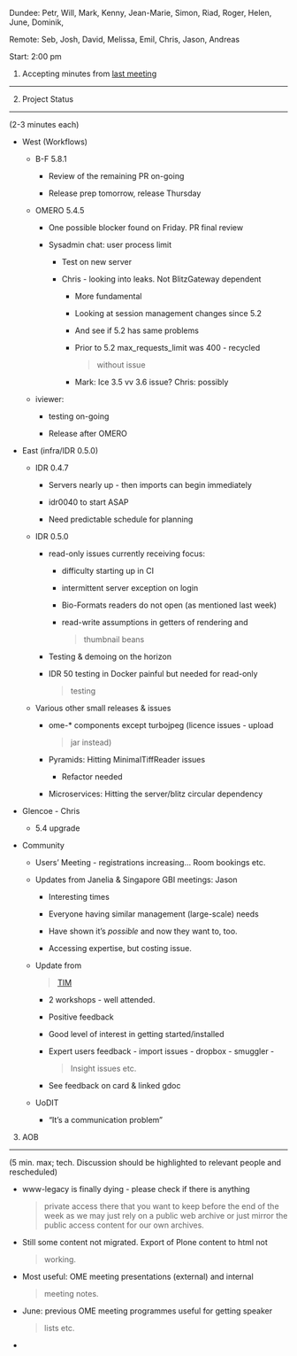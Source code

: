 Dundee: Petr, Will, Mark, Kenny, Jean-Marie, Simon, Riad, Roger, Helen,
June, Dominik,

Remote: Seb, Josh, David, Melissa, Emil, Chris, Jason, Andreas

Start: 2:00 pm

1. Accepting minutes from [<u>last meeting</u>](https://docs.google.com/document/d/1X_IH_85sWbjXISMfOHQwJNbNyDopZ0wkpp2eciGnU6w/edit)
-------------------------------------------------------------------------------------------------------------------------------------

2. Project Status
-----------------

(2-3 minutes each)

-   West (Workflows)

    -   B-F 5.8.1

        -   Review of the remaining PR on-going

        -   Release prep tomorrow, release Thursday

    -   OMERO 5.4.5

        -   One possible blocker found on Friday. PR final review

        -   Sysadmin chat: user process limit

            -   Test on new server

            -   Chris - looking into leaks. Not BlitzGateway dependent

                -   More fundamental

                -   Looking at session management changes since 5.2

                -   And see if 5.2 has same problems

                -   Prior to 5.2 max\_requests\_limit was 400 - recycled
                    > without issue

                -   Mark: Ice 3.5 vv 3.6 issue? Chris: possibly

    -   iviewer:

        -   testing on-going

        -   Release after OMERO

-   East (infra/IDR 0.5.0)

    -   IDR 0.4.7

        -   Servers nearly up - then imports can begin immediately

        -   idr0040 to start ASAP

        -   Need predictable schedule for planning

    -   IDR 0.5.0

        -   read-only issues currently receiving focus:

            -   difficulty starting up in CI

            -   intermittent server exception on login

            -   Bio-Formats readers do not open (as mentioned last week)

            -   read-write assumptions in getters of rendering and
                > thumbnail beans

        -   Testing & demoing on the horizon

        -   IDR 50 testing in Docker painful but needed for read-only
            > testing

    -   Various other small releases & issues

        -   ome-\* components except turbojpeg (licence issues - upload
            > jar instead)

        -   Pyramids: Hitting MinimalTiffReader issues

            -   Refactor needed

        -   Microservices: Hitting the server/blitz circular dependency

-   Glencoe - Chris

    -   5.4 upgrade

-   Community

    -   Users’ Meeting - registrations increasing… Room bookings etc.

    -   Updates from Janelia & Singapore GBI meetings: Jason

        -   Interesting times

        -   Everyone having similar management (large-scale) needs

        -   Have shown it’s *possible* and now they want to, too.

        -   Accessing expertise, but costing issue.

    -   Update from
        > [<u>TIM</u>](https://trello.com/c/XItmZ9Tn/193-tim-12-14-03-2018-duesseldorf)

        -   2 workshops - well attended.

        -   Positive feedback

        -   Good level of interest in getting started/installed

        -   Expert users feedback - import issues - dropbox - smuggler -
            > Insight issues etc.

        -   See feedback on card & linked gdoc

    -   UoDIT

        -   “It’s a communication problem”

3. AOB
------

(5 min. max; tech. Discussion should be highlighted to relevant people
and rescheduled)

-   www-legacy is finally dying - please check if there is anything
    > private access there that you want to keep before the end of the
    > week as we may just rely on a public web archive or just mirror
    > the public access content for our own archives.

-   Still some content not migrated. Export of Plone content to html not
    > working.

-   Most useful: OME meeting presentations (external) and internal
    > meeting notes.

-   June: previous OME meeting programmes useful for getting speaker
    > lists etc.

-   

